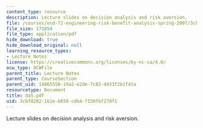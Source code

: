 ```yaml
---
content_type: resource
description: Lecture slides on decision analysis and risk aversion.
file: /courses/esd-72-engineering-risk-benefit-analysis-spring-2007/3cbf82821b1eb650cdb4f150fbf27df1_da5.pdf
file_size: 171054
file_type: application/pdf
hide_download: true
hide_download_original: null
learning_resource_types:
- Lecture Notes
license: https://creativecommons.org/licenses/by-nc-sa/4.0/
ocw_type: OCWFile
parent_title: Lecture Notes
parent_type: CourseSection
parent_uid: 14865558-19a2-e2de-7c82-d433f2b1f41a
resourcetype: Document
title: da5.pdf
uid: 3cbf8282-1b1e-b650-cdb4-f150fbf27df1
---
```

Lecture slides on decision analysis and risk aversion.